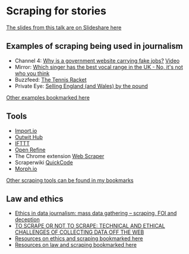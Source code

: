 # Scraping for stories

[The slides from this talk are on Slideshare here](http://www.slideshare.net/onlinejournalist/scraping-for-stories)

## Examples of scraping being used in journalism

* Channel 4: [Why is a government website carrying fake jobs?](http://www.channel4.com/news/why-is-government-website-carrying-fake-jobs) [Video](https://www.youtube.com/watch?v=Efr-VEkwWoM)
* Mirror: [Which singer has the best vocal range in the UK - No, it's not who you think](http://www.mirror.co.uk/news/uk-news/singer-best-vocal-range-uk-4323076)
* Buzzfeed: [The Tennis Racket](https://www.buzzfeed.com/heidiblake/the-tennis-racket)
* Private Eye: [Selling England (and Wales) by the pound](http://www.private-eye.co.uk/registry)

[Other examples bookmarked here](https://pinboard.in/u:paulbradshaw/t:scrapingeg)

## Tools

* [Import.io](https://import.io/)
* [Outwit Hub](https://www.outwit.com/products/hub/)
* [IFTTT](http://ifttt.com/)
* [Open Refine](http://openrefine.org/download.html)
* The Chrome extension [Web Scraper](http://webscraper.io/)
* Scraperwiki [QuickCode](https://quickcode.io/)
* [Morph.io](https://morph.io/)

[Other scraping tools can be found in my bookmarks](http://pinboard.in/u:paulbradshaw/t:scraping+tools)

## Law and ethics

* [Ethics in data journalism: mass data gathering – scraping, FOI and deception](https://onlinejournalismblog.com/2013/09/18/ethics-in-data-journalism-mass-data-gathering-scraping-foi-and-deception/)
* [TO SCRAPE OR NOT TO SCRAPE: TECHNICAL AND ETHICAL CHALLENGES OF COLLECTING DATA OFF THE WEB](http://www.storybench.org/to-scrape-or-not-to-scrape-the-technical-and-ethical-challenges-of-collecting-data-off-the-web/)
* [Resources on ethics and scraping bookmarked here](http://pinboard.in/u:paulbradshaw/t:scraping+ethics)
* [Resources on law and scraping bookmarked here](http://pinboard.in/u:paulbradshaw/t:scraping+law)
